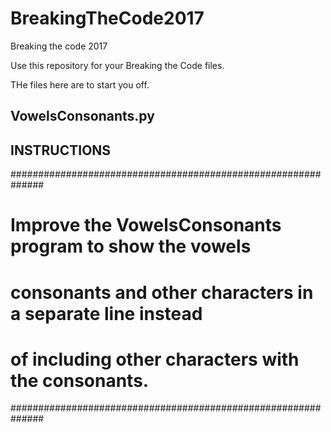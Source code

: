 # BreakingTheCode2017
Breaking the code 2017

Use this repository for your Breaking the Code files.

THe files here are to start you off.

## VowelsConsonants.py 
## INSTRUCTIONS

##############################################################
# Improve the VowelsConsonants program to show the vowels
# consonants and other characters in a separate line instead
# of including other characters with the consonants.
##############################################################
